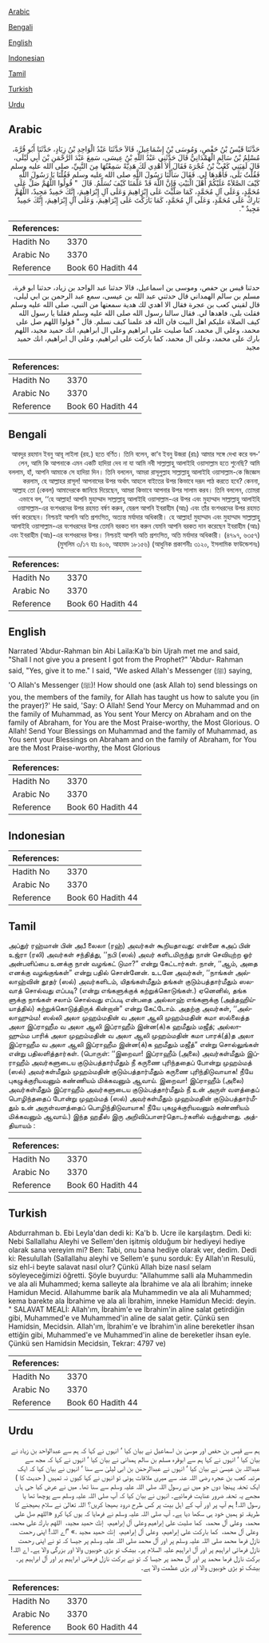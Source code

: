 [Arabic](#arabic)

[Bengali](#bengali)

[English](#english)

[Indonesian](#indonesian)

[Tamil](#tamil)

[Turkish](#turkish)

[Urdu](#urdu)

## Arabic


<div dir="rtl" lang="ar" style={{fontSize:'larger',backgroundColor:'#f8f9fa',padding:20}}>
حَدَّثَنَا قَيْسُ بْنُ حَفْصٍ، وَمُوسَى بْنُ إِسْمَاعِيلَ، قَالاَ حَدَّثَنَا عَبْدُ الْوَاحِدِ بْنُ زِيَادٍ، حَدَّثَنَا أَبُو قُرَّةَ، مُسْلِمُ بْنُ سَالِمٍ الْهَمْدَانِيُّ قَالَ حَدَّثَنِي عَبْدُ اللَّهِ بْنُ عِيسَى، سَمِعَ عَبْدَ الرَّحْمَنِ بْنَ أَبِي لَيْلَى، قَالَ لَقِيَنِي كَعْبُ بْنُ عُجْرَةَ فَقَالَ أَلاَ أُهْدِي لَكَ هَدِيَّةً سَمِعْتُهَا مِنَ النَّبِيِّ، صلى الله عليه وسلم فَقُلْتُ بَلَى، فَأَهْدِهَا لِي‏.‏ فَقَالَ سَأَلْنَا رَسُولَ اللَّهِ صلى الله عليه وسلم فَقُلْنَا يَا رَسُولَ اللَّهِ كَيْفَ الصَّلاَةُ عَلَيْكُمْ أَهْلَ الْبَيْتِ فَإِنَّ اللَّهَ قَدْ عَلَّمَنَا كَيْفَ نُسَلِّمُ‏.‏ قَالَ ‏ "‏ قُولُوا اللَّهُمَّ صَلِّ عَلَى مُحَمَّدٍ، وَعَلَى آلِ مُحَمَّدٍ، كَمَا صَلَّيْتَ عَلَى إِبْرَاهِيمَ وَعَلَى آلِ إِبْرَاهِيمَ، إِنَّكَ حَمِيدٌ مَجِيدٌ، اللَّهُمَّ بَارِكْ عَلَى مُحَمَّدٍ، وَعَلَى آلِ مُحَمَّدٍ، كَمَا بَارَكْتَ عَلَى إِبْرَاهِيمَ، وَعَلَى آلِ إِبْرَاهِيمَ، إِنَّكَ حَمِيدٌ مَجِيدٌ ‏"‏‏.‏
</div>
<div style={{backgroundColor:'#f8f9fa',padding:20, marginBottom: 10}}><table> <thead> <tr> <th>References:</th> <th></th> </tr> </thead> <tbody><tr><td>Hadith No</td><td>3370</td></tr><tr><td>Arabic No</td><td>3370</td></tr><tr><td>Reference</td><td>Book 60 Hadith 44</td></tr></tbody></table></div>


<div dir="rtl" lang="ar" style={{fontSize:'larger',backgroundColor:'#f8f9fa',padding:20}}>
حدثنا قيس بن حفص، وموسى بن اسماعيل، قالا حدثنا عبد الواحد بن زياد، حدثنا ابو قرة، مسلم بن سالم الهمداني قال حدثني عبد الله بن عيسى، سمع عبد الرحمن بن ابي ليلى، قال لقيني كعب بن عجرة فقال الا اهدي لك هدية سمعتها من النبي، صلى الله عليه وسلم فقلت بلى، فاهدها لي. فقال سالنا رسول الله صلى الله عليه وسلم فقلنا يا رسول الله كيف الصلاة عليكم اهل البيت فان الله قد علمنا كيف نسلم. قال " قولوا اللهم صل على محمد، وعلى ال محمد، كما صليت على ابراهيم وعلى ال ابراهيم، انك حميد مجيد، اللهم بارك على محمد، وعلى ال محمد، كما باركت على ابراهيم، وعلى ال ابراهيم، انك حميد مجيد
</div>
<div style={{backgroundColor:'#f8f9fa',padding:20, marginBottom: 10}}><table> <thead> <tr> <th>References:</th> <th></th> </tr> </thead> <tbody><tr><td>Hadith No</td><td>3370</td></tr><tr><td>Arabic No</td><td>3370</td></tr><tr><td>Reference</td><td>Book 60 Hadith 44</td></tr></tbody></table></div>

## Bengali


<div dir="rtl" lang="bn" style={{fontSize:'larger',backgroundColor:'#f8f9fa',padding:20}}>
‘আবদুর রহমান ইবনু আবূ লাইলা (রহ.) হতে বর্ণিত। তিনি বলেন, কা‘ব ইবনু উজরা (রাঃ) আমার সঙ্গে দেখা করে বললেন, আমি কি আপনাকে এমন একটি হাদিয়া দেব না যা আমি নবী সাল্লাল্লাহু আলাইহি ওয়াসাল্লাম হতে শুনেছি? আমি বললাম, হাঁ, আপনি আমাকে সে হাদিয়া দিন। তিনি বললেন, আমরা রাসূলুল্লাহ সাল্লাল্লাহু আলাইহি ওয়াসাল্লাম-কে জিজ্ঞেস করলাম, হে আল্লাহর রাসূল! আপনাদের উপর অর্থাৎ আহলে বাইতের উপর কিভাবে দরূদ পাঠ করতে হবে? কেননা, আল্লাহ তো (কেবল) আমাদেরকে জানিয়ে দিয়েছেন, আমরা কিভাবে আপনার উপর সালাম করব। তিনি বললেন, তোমরা এভাবে বল, ‘‘হে আল্লাহ! আপনি মুহাম্মাদ সাল্লাল্লাহু আলাইহি ওয়াসাল্লাম-এর উপর এবং মুহাম্মাদ সাল্লাল্লাহু আলাইহি ওয়াসাল্লাম-এর বংশধরদের উপর রহমত বর্ষণ করুন, যেরূপ আপনি ইবরাহীম (আঃ) এবং তাঁর বংশধরদের উপর রহমত বর্ষণ করেছেন। নিশ্চয়ই আপনি অতি প্রশংসিত, অত্যন্ত মর্যাদার অধিকারী। হে আল্লাহ! মুহাম্মাদ এবং মুহাম্মাদ সাল্লাল্লাহু আলাইহি ওয়াসাল্লাম-এর বংশধরদের উপর তেমনি বরকত দান করুন যেমনি আপনি বরকত দান করেছেন ইবরাহীম (আঃ) এবং ইবরাহীম (আঃ)-এর বংশধরদের উপর। নিশ্চয়ই আপনি অতি প্রশংসিত, অতি মর্যাদার অধিকারী। (৪৭৯৭, ৬৩৫৭) (মুসলিম ৩/১৭ হাঃ ৪০৬, আহমাদ ১৮১৫৬) (আধুনিক প্রকাশনীঃ ৩১২০, ইসলামিক ফাউন্ডেশনঃ)
</div>
<div style={{backgroundColor:'#f8f9fa',padding:20, marginBottom: 10}}><table> <thead> <tr> <th>References:</th> <th></th> </tr> </thead> <tbody><tr><td>Hadith No</td><td>3370</td></tr><tr><td>Arabic No</td><td>3370</td></tr><tr><td>Reference</td><td>Book 60 Hadith 44</td></tr></tbody></table></div>

## English


<div dir="ltr" lang="en" style={{fontSize:'larger',backgroundColor:'#f8f9fa',padding:20}}>
Narrated 'Abdur-Rahman bin Abi Laila:Ka'b bin Ujrah met me and said, "Shall I not give you a present I got from the Prophet?" 'Abdur- Rahman said, "Yes, give it to me." I said, "We asked Allah's Messenger (ﷺ) saying, 'O Allah's Messenger (ﷺ)! How should one (ask Allah to) send blessings on you, the members of the family, for Allah has taught us how to salute you (in the prayer)?' He said, 'Say: O Allah! Send Your Mercy on Muhammad and on the family of Muhammad, as You sent Your Mercy on Abraham and on the family of Abraham, for You are the Most Praise-worthy, the Most Glorious. O Allah! Send Your Blessings on Muhammad and the family of Muhammad, as You sent your Blessings on Abraham and on the family of Abraham, for You are the Most Praise-worthy, the Most Glorious
</div>
<div style={{backgroundColor:'#f8f9fa',padding:20, marginBottom: 10}}><table> <thead> <tr> <th>References:</th> <th></th> </tr> </thead> <tbody><tr><td>Hadith No</td><td>3370</td></tr><tr><td>Arabic No</td><td>3370</td></tr><tr><td>Reference</td><td>Book 60 Hadith 44</td></tr></tbody></table></div>

## Indonesian


<div dir="ltr" lang="id" style={{fontSize:'larger',backgroundColor:'#f8f9fa',padding:20}}>

</div>
<div style={{backgroundColor:'#f8f9fa',padding:20, marginBottom: 10}}><table> <thead> <tr> <th>References:</th> <th></th> </tr> </thead> <tbody><tr><td>Hadith No</td><td>3370</td></tr><tr><td>Arabic No</td><td>3370</td></tr><tr><td>Reference</td><td>Book 60 Hadith 44</td></tr></tbody></table></div>

## Tamil


<div dir="ltr" lang="ta" style={{fontSize:'larger',backgroundColor:'#f8f9fa',padding:20}}>
அப்துர் ரஹ்மான் பின் அபீ லைலா (ரஹ்) அவர்கள் கூறியதாவது: என்னை கஅப் பின் உஜ்ரா (ரலி) அவர்கள் சந்தித்து, ‘‘நபி (ஸல்) அவர் களிடமிருந்து நான் செவியுற்ற ஓர் அன்பளிப்பை உனக்கு நான் வழங்கட் டுமா?” என்று கேட்டார்கள். நான், ‘‘ஆம், அதை எனக்கு வழங்குங்கள்” என்று பதில் சொன்னேன். உடனே அவர்கள், ‘‘நாங்கள் அல்லாஹ்வின் தூதர் (ஸல்) அவர்களிடம், யிதங்கள்மீதும் தங்கள் குடும்பத்தார்மீதும் ஸலவாத் சொல்வது எப்படி? (என்று எங்களுக்குக் கற்றுக்கொடுங்கள்.) ஏனெனில், தங்க ளுக்கு நாங்கள் சலாம் சொல்வது எப்படி என்பதை அல்லாஹ் எங்களுக்கு (அத்தஹிய்யாத்தில்) கற்றுக்கொடுத்திருக் கின்றான்” என்று கேட்டோம். அதற்கு அவர்கள், ‘‘அல்லாஹும்ம! ஸல்லி அலா முஹம்மதின் வ அலா ஆலி முஹம்மதின் கமா ஸல்லைத்த அலா இப்ராஹீம வ அலா ஆலி இப்ராஹீம் இன்ன(க்)க ஹமீதும் மஜீத்; அல்லாஹும்ம பாரிக் அலா முஹம்மதின் வ அலா ஆலி முஹம்மதின் கமா பாரக்(த்)த அலா இப்ராஹீம வ அலா ஆலி இப்ராஹீம இன்ன(க்)க ஹமீதும் மஜீத்” என்று சொல்லுங்கள் என்று பதிலளித்தார்கள். (பொருள்: ‘‘இறைவா! இப்ராஹீம் (அலை) அவர்கள்மீதும் இப்ராஹீம் அவர்களுடைய குடும்பத்தார்மீதும் நீ கருணை புரிந்ததைப் போன்று முஹம்மத் (ஸல்) அவர்கள்மீதும் முஹம்மதின் குடும்பத்தார்மீதும் கருணை புரிந்திடுவாயாக! நீயே புகழுக்குரியவனும் கண்ணியம் மிக்கவனும் ஆவாய். இறைவா! இப்ராஹீம் (அலை) அவர்கள்மீதும் இப்ராஹீம் அவர்களுடைய குடும்பத்தார்மீதும் நீ உன் அருள் வளத்தைப் பொழிந்ததைப் போன்று முஹம்மத் (ஸல்) அவர்கள்மீதும் முஹம்மதின் குடும்பத்தார்மீதும் உன் அருள்வளத்தைப் பொழிந்திடுவாயாக! நீயே புகழுக்குரியவனும் கண்ணியம் மிக்கவனும் ஆவாய்.) இந்த ஹதீஸ் இரு அறிவிப்பாளர்தொடர்களில் வந்துள்ளது. அத்தியாயம் :
</div>
<div style={{backgroundColor:'#f8f9fa',padding:20, marginBottom: 10}}><table> <thead> <tr> <th>References:</th> <th></th> </tr> </thead> <tbody><tr><td>Hadith No</td><td>3370</td></tr><tr><td>Arabic No</td><td>3370</td></tr><tr><td>Reference</td><td>Book 60 Hadith 44</td></tr></tbody></table></div>

## Turkish


<div dir="ltr" lang="tr" style={{fontSize:'larger',backgroundColor:'#f8f9fa',padding:20}}>
Abdurrahman b. Ebi Leyla'dan dedi ki: Ka'b b. Ucre ile karşılaştım. Dedi ki: Nebi Sallallahu Aleyhi ve Sellem'den işitmiş olduğum bir hediyeyi hediye olarak sana vereyim mi? Ben: Tabi, onu bana hediye olarak ver, dedim. Dedi ki: Resulullah (Sallallahu aleyhi ve Sellem'e şunu sorduk: Ey Allah'ın Resulü, siz ehl-i beyte salavat nasıl olur? Çünkü Allah bize nasıl selam söyleyeceğimizi öğretti. Şöyle buyurdu: "Allahumme salli ala Muhammedin ve ala ali Muhammed; kema salleyte ala İbrahime ve ala ali İbrahim; inneke Hamidun Mecid. Allahumme barik ala Muhammedin ve ala ali Muhammed; kema barekte ala İbrahime ve ala ali İbrahim, inneke Hamidun Mecid: deyin. " SALAVAT MEALİ: Allah'ım, İbrahim'e ve İbrahim'in aline salat getirdiğin gibi, Muhammed'e ve Muhammed'in aline de salat getir. Çünkü sen Hamidsin, Mecidsin. Allah'ım, İbrahim'e ve İbrahim'in aline bereketler ihsan ettiğin gibi, Muhammed'e ve Muhammed'in aline de bereketler ihsan eyle. Çünkü sen Hamidsin Mecidsin, Tekrar: 4797 ve)
</div>
<div style={{backgroundColor:'#f8f9fa',padding:20, marginBottom: 10}}><table> <thead> <tr> <th>References:</th> <th></th> </tr> </thead> <tbody><tr><td>Hadith No</td><td>3370</td></tr><tr><td>Arabic No</td><td>3370</td></tr><tr><td>Reference</td><td>Book 60 Hadith 44</td></tr></tbody></table></div>

## Urdu


<div dir="rtl" lang="ur" style={{fontSize:'larger',backgroundColor:'#f8f9fa',padding:20}}>
ہم سے قیس بن حفص اور موسیٰ بن اسماعیل نے بیان کیا ‘ انہوں نے کہا کہ ہم سے عبدالواحد بن زیاد نے بیان کیا ‘ انہوں نے کہا ہم سے ابوقرہ مسلم بن سالم ہمدانی نے بیان کیا ‘ انہوں نے کہا کہ مجھ سے عبداللہ بن عیسیٰ نے بیان کیا ‘ انہوں نے عبدالرحمٰن بن ابی لیلیٰ سے سنا ‘ انہوں نے بیان کیا کہ ایک مرتبہ کعب بن عجرہ رضی اللہ عنہ سے میری ملاقات ہوئی تو انہوں نے کہا کیوں نہ تمہیں ( حدیث کا ) ایک تحفہ پہنچا دوں جو میں نے رسول اللہ صلی اللہ علیہ وسلم سے سنا تھا۔ میں نے عرض کیا جی ہاں مجھے یہ تحفہ ضرور عنایت فرمائیے۔ انہوں نے بیان کیا کہ آپ صلی اللہ علیہ وسلم سے پوچھا تھا یا رسول اللہ! ہم آپ پر اور آپ کے اہل بیت پر کس طرح درود بھیجا کریں؟ اللہ تعالیٰ نے سلام بھیجنے کا طریقہ تو ہمیں خود ہی سکھا دیا ہے۔ آپ صلی اللہ علیہ وسلم نے فرمایا کہ یوں کہا کرو «اللهم صل على محمد،‏‏‏‏ ‏‏‏‏ وعلى آل محمد،‏‏‏‏ ‏‏‏‏ كما صليت على إبراهيم وعلى آل إبراهيم،‏‏‏‏ ‏‏‏‏ إنك حميد مجيد،‏‏‏‏ ‏‏‏‏ اللهم بارك على محمد،‏‏‏‏ ‏‏‏‏ وعلى آل محمد،‏‏‏‏ ‏‏‏‏ كما باركت على إبراهيم،‏‏‏‏ ‏‏‏‏ وعلى آل إبراهيم،‏‏‏‏ ‏‏‏‏ إنك حميد مجيد‏ ‏‏.‏» ”اے اللہ! اپنی رحمت نازل فرما محمد صلی اللہ علیہ وسلم پر اور آل محمد صلی اللہ علیہ وسلم پر جیسا کہ تو نے اپنی رحمت نازل فرمائی ابراہیم پر اور آل ابراہیم علیہ السلام پر۔ بیشک تو بڑی خوبیوں والا اور بزرگی والا ہے۔ اے اللہ! برکت نازل فرما محمد پر اور آل محمد پر جیسا کہ تو نے برکت نازل فرمائی ابراہیم پر اور آل ابراہیم پر۔ بیشک تو بڑی خوبیوں والا اور بڑی عظمت والا ہے۔
</div>
<div style={{backgroundColor:'#f8f9fa',padding:20, marginBottom: 10}}><table> <thead> <tr> <th>References:</th> <th></th> </tr> </thead> <tbody><tr><td>Hadith No</td><td>3370</td></tr><tr><td>Arabic No</td><td>3370</td></tr><tr><td>Reference</td><td>Book 60 Hadith 44</td></tr></tbody></table></div>